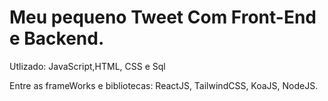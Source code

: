 ﻿# Meu pequeno Tweet Com Front-End e Backend.
 
 Utlizado: JavaScript,HTML, CSS e Sql
 
 Entre as frameWorks e bibliotecas: ReactJS, TailwindCSS, KoaJS, NodeJS.
